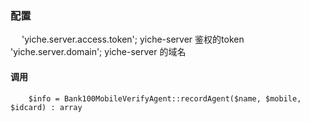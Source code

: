 ###  配置
　 'yiche.server.access.token';  yiche-server 鉴权的token
   'yiche.server.domain';   yiche-server 的域名

####  调用


```
    $info = Bank100MobileVerifyAgent::recordAgent($name, $mobile, $idcard) : array
```
        
        
